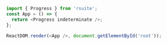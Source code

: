 <!--start-code-->

```js
import { Progress } from 'rsuite';
const App = () => {
  return <Progress indeterminate />;
};

ReactDOM.render(<App />, document.getElementById('root'));
```

<!--end-code-->
